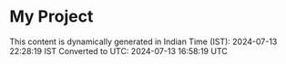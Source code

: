 # My Project

This content is dynamically generated in Indian Time (IST): 2024-07-13 22:28:19 IST
Converted to UTC: 2024-07-13 16:58:19 UTC
